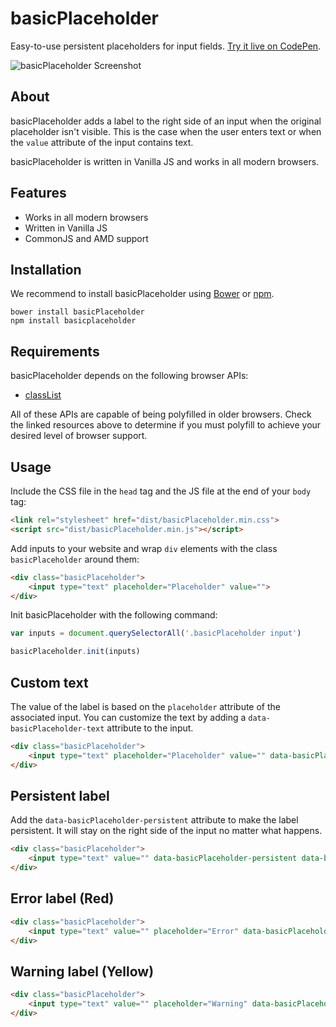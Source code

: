 # basicPlaceholder

Easy-to-use persistent placeholders for input fields. [Try it live on CodePen](https://codepen.io/electerious/pen/JdPJRe).

![basicPlaceholder Screenshot](https://l.electerious.com/uploads/big/26e55552b2178cc210be4e79021de400.png)

## About

basicPlaceholder adds a label to the right side of an input when the original placeholder isn't visible. This is the case when the user enters text or when the `value` attribute of the input contains text.

basicPlaceholder is written in Vanilla JS and works in all modern browsers.

## Features

- Works in all modern browsers
- Written in Vanilla JS
- CommonJS and AMD support

## Installation

We recommend to install basicPlaceholder using [Bower](https://bower.io/) or [npm](https://npmjs.com).

	bower install basicPlaceholder
	npm install basicplaceholder

## Requirements

basicPlaceholder depends on the following browser APIs:

- [classList](http://caniuse.com/#feat=classlist)

All of these APIs are capable of being polyfilled in older browsers. Check the linked resources above to determine if you must polyfill to achieve your desired level of browser support.

## Usage

Include the CSS file in the `head` tag and the JS file at the end of your `body` tag:

```html
<link rel="stylesheet" href="dist/basicPlaceholder.min.css">
<script src="dist/basicPlaceholder.min.js"></script>
```

Add inputs to your website and wrap `div` elements with the class `basicPlaceholder` around them:

```html
<div class="basicPlaceholder">
    <input type="text" placeholder="Placeholder" value="">
</div>
```

Init basicPlaceholder with the following command:

```js
var inputs = document.querySelectorAll('.basicPlaceholder input')

basicPlaceholder.init(inputs)
```

## Custom text

The value of the label is based on the `placeholder` attribute of the associated input. You can customize the text by adding a `data-basicPlaceholder-text` attribute to the input.

```html
<div class="basicPlaceholder">
    <input type="text" placeholder="Placeholder" value="" data-basicPlaceholder-text="Custom">
</div>
```

## Persistent label

Add the `data-basicPlaceholder-persistent` attribute to make the label persistent. It will stay on the right side of the input no matter what happens.

```html
<div class="basicPlaceholder">
    <input type="text" value="" data-basicPlaceholder-persistent data-basicPlaceholder-text="Persistent">
</div>
```

## Error label (Red)

```html
<div class="basicPlaceholder">
    <input type="text" value="" placeholder="Error" data-basicPlaceholder-error>
</div>
```

## Warning label (Yellow)

```html
<div class="basicPlaceholder">
    <input type="text" value="" placeholder="Warning" data-basicPlaceholder-warning>
</div>
```